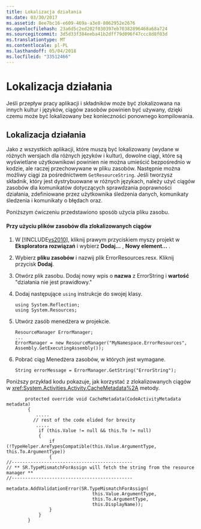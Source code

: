 ```yaml
---
title: Lokalizacja działania
ms.date: 03/30/2017
ms.assetid: 8ee7bc16-e609-469a-a3e8-8062952e2676
ms.openlocfilehash: 23a6d5c2ed202f030397eb70382896468a68a724
ms.sourcegitcommit: 3d5d33f384eeba41b2dff79d096f47ccc8d8f03d
ms.translationtype: MT
ms.contentlocale: pl-PL
ms.lasthandoff: 05/04/2018
ms.locfileid: "33512466"
---
```

# <a name="activity-localization"></a>Lokalizacja działania
Jeśli przepływ pracy aplikacji i składników może być zlokalizowana na innych kultur i języków, ciągów zasobów powinien być używany, dzięki czemu może być lokalizowany bez konieczności ponownego kompilowania.  
  
## <a name="activity-localization"></a>Lokalizacja działania  
 Jako z wszystkich aplikacji, które muszą być lokalizowany (wydane w różnych wersjach dla różnych języków i kultur), dowolne ciągi, które są wyświetlane użytkownikowi powinien nie można umieścić bezpośrednio w kodzie, ale raczej przechowywane w pliku zasobów. Następnie można możliwy ciągi za pośrednictwem <!--zz <xref:System.Environment.GetResourceString> --> `GetResourceString`. Jeśli tworzysz składnik, który jest dystrybuowane w różnych językach, należy użyć ciągów zasobów dla komunikatów dotyczących sprawdzania poprawności działania, zdefiniowane przez użytkownika śledzenia danych, komunikaty śledzenia i komunikaty o błędach oraz.  
  
 Poniższym ćwiczeniu przedstawiono sposób użycia pliku zasobu.  
  
#### <a name="using-resource-files-for-localized-strings"></a>Przy użyciu plików zasobów dla zlokalizowanych ciągów  
  
1.  W [!INCLUDE[vs2010](../../../includes/vs2010-md.md)], kliknij prawym przyciskiem myszy projekt w **Eksploratora rozwiązań** i wybierz **Dodaj...** , **Nowy element...** .  
  
2.  Wybierz **pliku zasobów** i nazwij plik ErrorResources.resx. Kliknij przycisk **Dodaj**.  
  
3.  Otwórz plik zasobu. Dodaj nowy wpis o **nazwa** z ErrorString i **wartość** "działania nie jest prawidłowy."  
  
4.  Dodaj następujące `using` instrukcje do swojej klasy.  
  
    ```  
    using System.Reflection;  
    using System.Resources;  
    ```  
  
5.  Utwórz zasób menedżera w projekcie.  
  
    ```  
    ResourceManager ErrorManager;  
    ...  
    ErrorManager = new ResourceManager("MyNamespace.ErrorResources", Assembly.GetExecutingAssembly());  
    ```  
  
6.  Pobrać ciąg Menedżera zasobów, w których jest wymagane.  
  
    ```  
    String errorMessage = ErrorManager.GetString("ErrorString");  
    ```  
  
 Poniższy przykład kodu pokazuje, jak korzystać z zlokalizowanych ciągów w <xref:System.Activities.Activity.CacheMetadata%2A> metody.  
  
```  
       protected override void CacheMetadata(CodeActivityMetadata metadata)  
        {  
           .....  
          // rest of the code elided for brevity  
           .....  
            if (this.Value != null && this.To != null)  
            {  
                if (!TypeHelper.AreTypesCompatible(this.Value.ArgumentType, this.To.ArgumentType))  
                {  
//---------------------------------------------  
// ** SR.TypeMismatchForAssign will fetch the string from the resource manager **  
//---------------------------------------------  
                    metadata.AddValidationError(SR.TypeMismatchForAssign(  
                                this.Value.ArgumentType,  
                                this.To.ArgumentType,  
                                this.DisplayName));  
                }  
            }  
        }  
```
